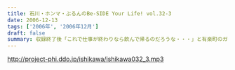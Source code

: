 ```yaml
---
title: 石川・ホンマ・ぶるんのBe-SIDE Your Life! vol.32-3
date: 2006-12-13
tags: ['2006年', '2006年12月']
draft: false
summary: 収録終了後「これで仕事が終わりなら飲んで帰るのだろうな・・・」と有楽町のガード下に立ちこめるヤキトリの煙をくぐり抜けて帰路・・・というか本業の待ちかまえる各局！？へと足をむけるお三方。今週は聴取率週間。ビーサイは独立国家として奮闘中ですが、かなりの人々がこのサイトを日々、訪れていてくれているようで感謝感激雨嵐であります！！あとトモダチが、クリスマスプレゼントとかお年玉で、iPodをゲットしていたらビーサイを奨めておくことをお忘れ無く〜〜〜これ結構重要ネ！NAMAE
---
```


http://project-phi.ddo.jp/ishikawa/ishikawa032_3.mp3
